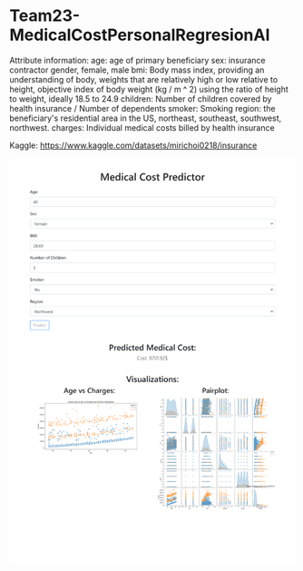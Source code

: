 # Team23-MedicalCostPersonalRegresionAI

Attribute information:
age: age of primary beneficiary
sex: insurance contractor gender, female, male
bmi: Body mass index, providing an understanding of body, weights that are relatively high or low relative to height, objective index of body weight (kg / m ^ 2) using the ratio of height to weight, ideally 18.5 to 24.9
children: Number of children covered by health insurance / Number of dependents
smoker: Smoking
region: the beneficiary's residential area in the US, northeast, southeast, southwest, northwest.
charges: Individual medical costs billed by health insurance

Kaggle: https://www.kaggle.com/datasets/mirichoi0218/insurance

![Medical Cost Predictor](prints/Medical%20Cost%20Predictor-1.png)
